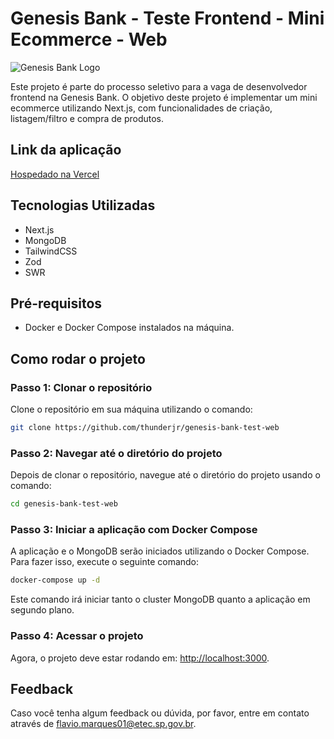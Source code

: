# Genesis Bank - Teste Frontend - Mini Ecommerce - Web

![Genesis Bank Logo](https://media.licdn.com/dms/image/C4D0BAQEEdKNQzQgDAg/company-logo_200_200/0/1588246345601?e=1693440000&v=beta&t=JoOtzuzWTRURWaly4vPYhye8csHpZiTEQtIIF-M0ZlU)

Este projeto é parte do processo seletivo para a vaga de desenvolvedor frontend na Genesis Bank. O objetivo deste projeto é implementar um mini ecommerce utilizando Next.js, com funcionalidades de criação, listagem/filtro e compra de produtos.

## Link da aplicação

[Hospedado na Vercel](https://genesis-bank-test-web.vercel.app/products)

## Tecnologias Utilizadas

- Next.js
- MongoDB
- TailwindCSS
- Zod
- SWR

## Pré-requisitos

- Docker e Docker Compose instalados na máquina.

## Como rodar o projeto

### Passo 1: Clonar o repositório

Clone o repositório em sua máquina utilizando o comando:

```bash
git clone https://github.com/thunderjr/genesis-bank-test-web
```

### Passo 2: Navegar até o diretório do projeto

Depois de clonar o repositório, navegue até o diretório do projeto usando o comando:

```bash
cd genesis-bank-test-web
```

### Passo 3: Iniciar a aplicação com Docker Compose

A aplicação e o MongoDB serão iniciados utilizando o Docker Compose. Para fazer isso, execute o seguinte comando:

```bash
docker-compose up -d
```

Este comando irá iniciar tanto o cluster MongoDB quanto a aplicação em segundo plano.

### Passo 4: Acessar o projeto

Agora, o projeto deve estar rodando em: [http://localhost:3000](http://localhost:3000).

## Feedback

Caso você tenha algum feedback ou dúvida, por favor, entre em contato através de [flavio.marques01@etec.sp.gov.br](mailto:flavio.marques01@etec.sp.gov.br).
